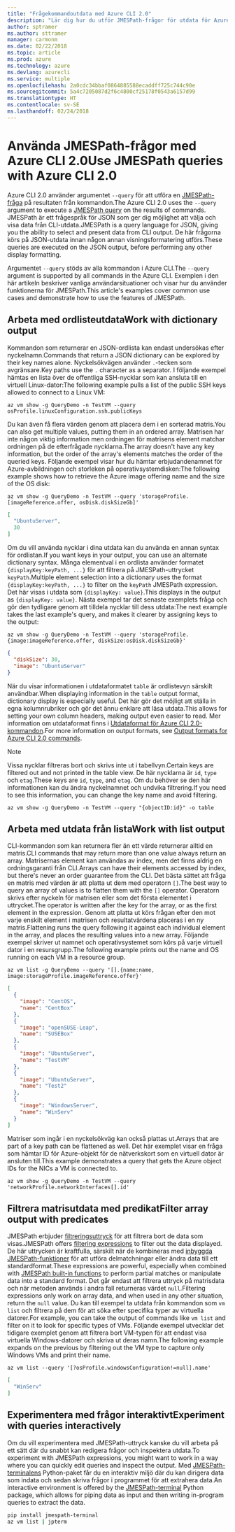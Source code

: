 ```yaml
---
title: "Frågekommandoutdata med Azure CLI 2.0"
description: "Lär dig hur du utför JMESPath-frågor för utdata för Azure CLI 2.0-kommandon."
author: sptramer
ms.author: sttramer
manager: carmonm
ms.date: 02/22/2018
ms.topic: article
ms.prod: azure
ms.technology: azure
ms.devlang: azurecli
ms.service: multiple
ms.openlocfilehash: 2a0cdc34bbaf0864885588ecaddff725c744c90e
ms.sourcegitcommit: 5a4c7205087d2f6c4800cf25178f0543a6157d99
ms.translationtype: HT
ms.contentlocale: sv-SE
ms.lasthandoff: 02/24/2018
---
```

# <a name="use-jmespath-queries-with-azure-cli-20"></a><span data-ttu-id="cfce0-103">Använda JMESPath-frågor med Azure CLI 2.0</span><span class="sxs-lookup"><span data-stu-id="cfce0-103">Use JMESPath queries with Azure CLI 2.0</span></span>

<span data-ttu-id="cfce0-104">Azure CLI 2.0 använder argumentet `--query` för att utföra en [JMESPath-fråga](http://jmespath.org) på resultaten från kommandon.</span><span class="sxs-lookup"><span data-stu-id="cfce0-104">The Azure CLI 2.0 uses the `--query` argument to execute a [JMESPath query](http://jmespath.org) on the results of commands.</span></span> <span data-ttu-id="cfce0-105">JMESPath är ett frågespråk för JSON som ger dig möjlighet att välja och visa data från CLI-utdata.</span><span class="sxs-lookup"><span data-stu-id="cfce0-105">JMESPath is a query language for JSON, giving you the ability to select and present data from CLI output.</span></span> <span data-ttu-id="cfce0-106">De här frågorna körs på JSON-utdata innan någon annan visningsformatering utförs.</span><span class="sxs-lookup"><span data-stu-id="cfce0-106">These queries are executed on the JSON output, before performing any other display formatting.</span></span>

<span data-ttu-id="cfce0-107">Argumentet `--query` stöds av alla kommandon i Azure CLI.</span><span class="sxs-lookup"><span data-stu-id="cfce0-107">The `--query` argument is supported by all commands in the Azure CLI.</span></span> <span data-ttu-id="cfce0-108">Exemplen i den här artikeln beskriver vanliga användarsituationer och visar hur du använder funktionerna för JMESPath.</span><span class="sxs-lookup"><span data-stu-id="cfce0-108">This article's examples cover common use cases and demonstrate how to use the features of JMESPath.</span></span>

## <a name="work-with-dictionary-output"></a><span data-ttu-id="cfce0-109">Arbeta med ordlisteutdata</span><span class="sxs-lookup"><span data-stu-id="cfce0-109">Work with dictionary output</span></span>

<span data-ttu-id="cfce0-110">Kommandon som returnerar en JSON-ordlista kan endast undersökas efter nyckelnamn.</span><span class="sxs-lookup"><span data-stu-id="cfce0-110">Commands that return a JSON dictionary can be explored by their key names alone.</span></span> <span data-ttu-id="cfce0-111">Nyckelsökvägen använder `.`-tecken som avgränsare.</span><span class="sxs-lookup"><span data-stu-id="cfce0-111">Key paths use the `.` character as a separator.</span></span> <span data-ttu-id="cfce0-112">I följande exempel hämtas en lista över de offentliga SSH-nycklar som kan ansluta till en virtuell Linux-dator:</span><span class="sxs-lookup"><span data-stu-id="cfce0-112">The following example pulls a list of the public SSH keys allowed to connect to a Linux VM:</span></span>

```azurecli
az vm show -g QueryDemo -n TestVM --query osProfile.linuxConfiguration.ssh.publicKeys
```

<span data-ttu-id="cfce0-113">Du kan även få flera värden genom att placera dem i en sorterad matris.</span><span class="sxs-lookup"><span data-stu-id="cfce0-113">You can also get multiple values, putting them in an ordered array.</span></span> <span data-ttu-id="cfce0-114">Matrisen har inte någon viktig information men ordningen för matrisens element matchar ordningen på de efterfrågade nycklarna.</span><span class="sxs-lookup"><span data-stu-id="cfce0-114">The array doesn't have any key information, but the order of the array's elements matches the order of the queried keys.</span></span> <span data-ttu-id="cfce0-115">Följande exempel visar hur du hämtar erbjudandenamnet för Azure-avbildningen och storleken på operativsystemdisken:</span><span class="sxs-lookup"><span data-stu-id="cfce0-115">The following example shows how to retrieve the Azure image offering name and the size of the OS disk:</span></span>

```azurecli
az vm show -g QueryDemo -n TestVM --query 'storageProfile.[imageReference.offer, osDisk.diskSizeGb]'
```

```json
[
  "UbuntuServer",
  30
]
```

<span data-ttu-id="cfce0-116">Om du vill använda nycklar i dina utdata kan du använda en annan syntax för ordlistan.</span><span class="sxs-lookup"><span data-stu-id="cfce0-116">If you want keys in your output, you can use an alternate dictionary syntax.</span></span> <span data-ttu-id="cfce0-117">Många elementval i en ordlista använder formatet `{displayKey:keyPath, ...}` för att filtrera på JMESPath-uttrycket `keyPath`.</span><span class="sxs-lookup"><span data-stu-id="cfce0-117">Multiple element selection into a dictionary uses the format `{displayKey:keyPath, ...}` to filter on the `keyPath` JMESPath expression.</span></span> <span data-ttu-id="cfce0-118">Det här visas i utdata som `{displayKey: value}`.</span><span class="sxs-lookup"><span data-stu-id="cfce0-118">This displays in the output as `{displayKey: value}`.</span></span> <span data-ttu-id="cfce0-119">Nästa exempel tar det senaste exemplets fråga och gör den tydligare genom att tilldela nycklar till dess utdata:</span><span class="sxs-lookup"><span data-stu-id="cfce0-119">The next example takes the last example's query, and makes it clearer by assigning keys to the output:</span></span>

```azurecli
az vm show -g QueryDemo -n TestVM --query 'storageProfile.{image:imageReference.offer, diskSize:osDisk.diskSizeGb}'
```

```json
{
  "diskSize": 30,
  "image": "UbuntuServer"
}
```

<span data-ttu-id="cfce0-120">När du visar informationen i utdataformatet `table` är ordlistevyn särskilt användbar.</span><span class="sxs-lookup"><span data-stu-id="cfce0-120">When displaying information in the `table` output format, dictionary display is especially useful.</span></span> <span data-ttu-id="cfce0-121">Det här gör det möjligt att ställa in egna kolumnrubriker och gör det ännu enklare att läsa utdata.</span><span class="sxs-lookup"><span data-stu-id="cfce0-121">This allows for setting your own column headers, making output even easier to read.</span></span> <span data-ttu-id="cfce0-122">Mer information om utdataformat finns i [Utdataformat för Azure CLI 2.0-kommandon](/cli/azure/format-output-azure-cli).</span><span class="sxs-lookup"><span data-stu-id="cfce0-122">For more information on output formats, see [Output formats for Azure CLI 2.0 commands](/cli/azure/format-output-azure-cli).</span></span>

> [!NOTE]
> <span data-ttu-id="cfce0-123">Vissa nycklar filtreras bort och skrivs inte ut i tabellvyn.</span><span class="sxs-lookup"><span data-stu-id="cfce0-123">Certain keys are filtered out and not printed in the table view.</span></span> <span data-ttu-id="cfce0-124">De här nycklarna är `id`, `type` och `etag`.</span><span class="sxs-lookup"><span data-stu-id="cfce0-124">These keys are `id`, `type`, and `etag`.</span></span> <span data-ttu-id="cfce0-125">Om du behöver se den här informationen kan du ändra nyckelnamnet och undvika filtrering.</span><span class="sxs-lookup"><span data-stu-id="cfce0-125">If you need to see this information, you can change the key name and avoid filtering.</span></span>
>
> ```azurecli
> az vm show -g QueryDemo -n TestVM --query "{objectID:id}" -o table
> ```

## <a name="work-with-list-output"></a><span data-ttu-id="cfce0-126">Arbeta med utdata från lista</span><span class="sxs-lookup"><span data-stu-id="cfce0-126">Work with list output</span></span>

<span data-ttu-id="cfce0-127">CLI-kommandon som kan returnera fler än ett värde returnerar alltid en matris.</span><span class="sxs-lookup"><span data-stu-id="cfce0-127">CLI commands that may return more than one value always return an array.</span></span> <span data-ttu-id="cfce0-128">Matrisernas element kan användas av index, men det finns aldrig en ordningsgaranti från CLI.</span><span class="sxs-lookup"><span data-stu-id="cfce0-128">Arrays can have their elements accessed by index, but there's never an order guarantee from the CLI.</span></span> <span data-ttu-id="cfce0-129">Det bästa sättet att fråga en matris med värden är att platta ut dem med operatorn `[]`.</span><span class="sxs-lookup"><span data-stu-id="cfce0-129">The best way to query an array of values is to flatten them with the `[]` operator.</span></span> <span data-ttu-id="cfce0-130">Operatorn skrivs efter nyckeln för matrisen eller som det första elementet i uttrycket.</span><span class="sxs-lookup"><span data-stu-id="cfce0-130">The operator is written after the key for the array, or as the first element in the expression.</span></span> <span data-ttu-id="cfce0-131">Genom att platta ut körs frågan efter den mot varje enskilt element i matrisen och resultatvärdena placeras i en ny matris.</span><span class="sxs-lookup"><span data-stu-id="cfce0-131">Flattening runs the query following it against each individual element in the array, and places the resulting values into a new array.</span></span> <span data-ttu-id="cfce0-132">Följande exempel skriver ut namnet och operativsystemet som körs på varje virtuell dator i en resursgrupp.</span><span class="sxs-lookup"><span data-stu-id="cfce0-132">The following example prints out the name and OS running on each VM in a resource group.</span></span> 

```azurecli
az vm list -g QueryDemo --query '[].{name:name, image:storageProfile.imageReference.offer}'
```

```json
[
  {
    "image": "CentOS",
    "name": "CentBox"
  },
  {
    "image": "openSUSE-Leap",
    "name": "SUSEBox"
  },
  {
    "image": "UbuntuServer",
    "name": "TestVM"
  },
  {
    "image": "UbuntuServer",
    "name": "Test2"
  },
  {
    "image": "WindowsServer",
    "name": "WinServ"
  }
]
```

<span data-ttu-id="cfce0-133">Matriser som ingår i en nyckelsökväg kan också plattas ut.</span><span class="sxs-lookup"><span data-stu-id="cfce0-133">Arrays that are part of a key path can be flattened as well.</span></span> <span data-ttu-id="cfce0-134">Det här exemplet visar en fråga som hämtar ID för Azure-objekt för de nätverkskort som en virtuell dator är ansluten till.</span><span class="sxs-lookup"><span data-stu-id="cfce0-134">This example demonstrates a query that gets the Azure object IDs for the NICs a VM is connected to.</span></span>

```azurecli
az vm show -g QueryDemo -n TestVM --query 'networkProfile.networkInterfaces[].id'
```

## <a name="filter-array-output-with-predicates"></a><span data-ttu-id="cfce0-135">Filtrera matrisutdata med predikat</span><span class="sxs-lookup"><span data-stu-id="cfce0-135">Filter array output with predicates</span></span>

<span data-ttu-id="cfce0-136">JMESPath erbjuder [filtreringsuttryck](http://jmespath.org/specification.html#filterexpressions) för att filtrera bort de data som visas.</span><span class="sxs-lookup"><span data-stu-id="cfce0-136">JMESPath offers [filtering expressions](http://jmespath.org/specification.html#filterexpressions) to filter out the data displayed.</span></span> <span data-ttu-id="cfce0-137">De här uttrycken är kraftfulla, särskilt när de kombineras med [inbyggda JMESPath-funktioner](http://jmespath.org/specification.html#built-in-functions) för att utföra delmatchningar eller ändra data till ett standardformat.</span><span class="sxs-lookup"><span data-stu-id="cfce0-137">These expressions are powerful, especially when combined with [JMESPath built-in functions](http://jmespath.org/specification.html#built-in-functions) to perform partial matches or manipulate data into a standard format.</span></span> <span data-ttu-id="cfce0-138">Det går endast att filtrera uttryck på matrisdata och när metoden används i andra fall returneras värdet `null`.</span><span class="sxs-lookup"><span data-stu-id="cfce0-138">Filtering expressions only work on array data, and when used in any other situation, return the `null` value.</span></span> <span data-ttu-id="cfce0-139">Du kan till exempel ta utdata från kommandon som `vm list` och filtrera på dem för att söka efter specifika typer av virtuella datorer.</span><span class="sxs-lookup"><span data-stu-id="cfce0-139">For example, you can take the output of commands like `vm list` and filter on it to look for specific types of VMs.</span></span> <span data-ttu-id="cfce0-140">Följande exempel utvecklar det tidigare exemplet genom att filtrera bort VM-typen för att endast visa virtuella Windows-datorer och skriva ut deras namn.</span><span class="sxs-lookup"><span data-stu-id="cfce0-140">The following example expands on the previous by filtering out the VM type to capture only Windows VMs and print their name.</span></span>

```azurecli
az vm list --query '[?osProfile.windowsConfiguration!=null].name'
```

```json
[
  "WinServ"
]
```

## <a name="experiment-with-queries-interactively"></a><span data-ttu-id="cfce0-141">Experimentera med frågor interaktivt</span><span class="sxs-lookup"><span data-stu-id="cfce0-141">Experiment with queries interactively</span></span>

<span data-ttu-id="cfce0-142">Om du vill experimentera med JMESPath-uttryck kanske du vill arbeta på ett sätt där du snabbt kan redigera frågor och inspektera utdata.</span><span class="sxs-lookup"><span data-stu-id="cfce0-142">To experiment with JMESPath expressions, you might want to work in a way where you can quickly edit queries and inspect the output.</span></span> <span data-ttu-id="cfce0-143">Med [JMESPath-terminalens](https://github.com/jmespath/jmespath.terminal) Python-paket får du en interaktiv miljö där du kan dirigera data som indata och sedan skriva frågor i programmet för att extrahera data.</span><span class="sxs-lookup"><span data-stu-id="cfce0-143">An interactive environment is offered by the [JMESPath-terminal](https://github.com/jmespath/jmespath.terminal) Python package, which allows for piping data as input and then writing in-program queries to extract the data.</span></span>

```bash
pip install jmespath-terminal
az vm list | jpterm
```
